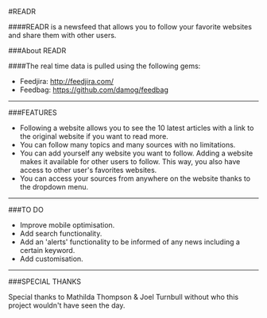 #READR

####READR is a newsfeed that allows you to follow your favorite websites and share them with other users.

###About READR

####The real time data is pulled using the following gems:
- Feedjira: http://feedjira.com/
- Feedbag: https://github.com/damog/feedbag

-----------------------------------------------------------
###FEATURES
- Following a website allows you to see the 10 latest articles with a link to the original website if you want to read more.
- You can follow many topics and many sources with no limitations.
- You can add yourself any website you want to follow. Adding a website makes it available for other users to follow. This way, you also have access to other user's favorites websites.
- You can access your sources from anywhere on the website thanks to the dropdown menu.


-----------------------------------------------------------

###TO DO

- Improve mobile optimisation.
- Add search functionality.
- Add an 'alerts' functionality to be informed of any news including a certain keyword.
- Add customisation.

----------------------------------------------------------

###SPECIAL THANKS

Special thanks to Mathilda Thompson & Joel Turnbull without who this project wouldn't have seen the day.
